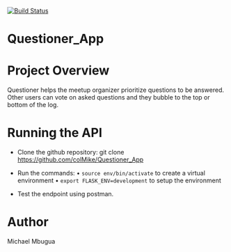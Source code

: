 [![Build Status](https://travis-ci.org/colMike/Questioner_App.svg?branch=develop)](https://travis-ci.org/colMike/Questioner_App)

# Questioner_App

# Project Overview
Questioner helps the meetup organizer prioritize questions to be answered. Other users can vote on asked questions and they bubble to the top or bottom of the log.

# Running the API
- Clone the github repository:
git clone https://github.com/colMike/Questioner_App

- Run the commands:
    • `source env/bin/activate` to create a virtual environment
    • `export FLASK_ENV=development` to setup the environment
- Test the endpoint using postman.






# Author
Michael Mbugua